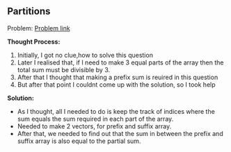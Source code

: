 ## Partitions

Problem: [Problem link](https://www.interviewbit.com/problems/partitions/)

<strong>Thought Process: </strong>
<ol>
<li>Initially, I got no clue,how to solve this question</li>
<li>Later I realised that, if I need to make 3 equal parts of the array then the total sum must be divisible by 3.</li>
<li>After that I thought that making a prefix sum is reuired in this question</li>
<li>But after that point I couldnt come up with the solution, so I took help</li>
</ol>

<strong>Solution:</strong>
* As I thought, all I needed to do is keep the track of indices where the sum equals the sum required in each part of the array.
* Needed to make 2 vectors, for prefix and suffix array.
* After that, we needed to find out that the sum in between the prefix and suffix array is also equal to the partial sum.

